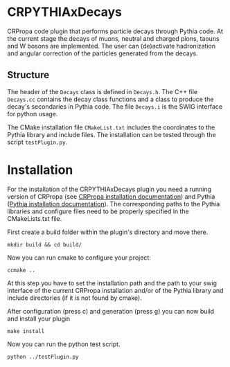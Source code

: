 # CRPYTHIAxDecays
CRPropa code plugin that performs particle decays through Pythia code. At the current stage the decays of muons, neutral and charged pions, taouns and W bosons are implemented. The user can (de)activate hadronization and angular correction of the particles generated from the decays. 

## Structure
The header of the `Decays` class is defined in `Decays.h`. The C++ file `Decays.cc` contains the decay class functions and a class to produce the decay's secondaries in Pythia code. The file `Decays.i` is the SWIG interface for python usage. 

The CMake installation file `CMakeList.txt` includes the coordinates to the Pythia library and include files. The installation can be tested through the script `testPlugin.py`. 

# Installation
For the installation of the CRPYTHIAxDecays plugin you need a running version of CRPropa (see [CRPropa installation documentation](https://crpropa.github.io/CRPropa3/pages/Installation.html)) and Pythia ([Pythia installation documentation](https://pythia.org/)). The corresponding paths to the Pythia libraries and configure files need to be properly specified in the CMakeLists.txt file.

First create a build folder within the plugin's directory and move there.

    mkdir build && cd build/

Now you can run cmake to configure your project:

    ccmake ..

At this step you have to set the installation path and the path to your swig interface of the current CRPropa installation and/or of the Pythia library and include directories (if it is not found by cmake).

After configuration (press c) and generation (press g) you can now build and install your plugin

    make install
    
Now you can run the python test script. 

    python ../testPlugin.py
